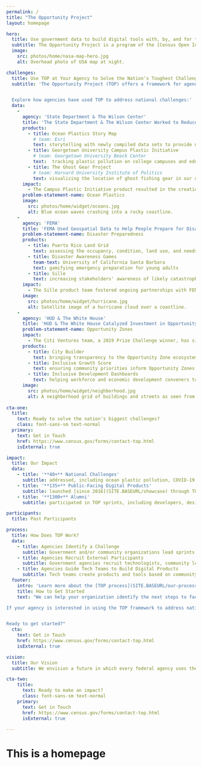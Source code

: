 ```yaml
---
permalink: /
title: "The Opportunity Project"
layout: homepage

hero:
  title: Use government data to build digital tools with, by, and for the people.
  subtitle: The Opportunity Project is a program of the [Census Open Innovation Labs](https://coil.census.gov/) at the U.S. Census Bureau.
  image:
    src: photos/home/nasa-map-hero.jpg
    alt: Overhead photo of USA map at night.

challenges:
  title: Use TOP at Your Agency to Solve the Nation's Toughest Challenges
  subtitle: 'The Opportunity Project (TOP) offers a framework for agencies to facilitate collaboration between technologists and community advocates in order to rapidly design digital solutions for the public good.


  Explore how agencies have used TOP to address national challenges:'
  data:
    - 
      agency: 'State Department & The Wilson Center'
      title: 'The State Department & The Wilson Center Worked to Reduce Plastic Waste in Oceans'
      products:
        - title: Ocean Plastics Story Map
          # team: Esri
          text: storytelling with newly compiled data sets to provide new insights and solutions to the problem of ocean plastic pollution
        - title: Georgetown University Campus Plastic Initiative
          # team: Georgetown University Beeck Center
          text:  tracking plastic pollution on college campuses and educating students on its impact 
        - title: The Ghost Gear Project
          # team: Harvard University Institute of Politics
          text: visualizing the location of ghost fishing gear in our oceans with accompanying mitigation techniques
      impact: 
        - The Campus Plastic Initiative product resulted in the creation of a Georgetown student organization and greater emphasis on recycling and reduction of plastic pollution on campus
      problem-statement-name: Ocean Plastics
      image:
        src: photos/home/widget/oceans.jpg
        alt: Blue ocean waves crashing into a rocky coastline.
    - 
      agency: 'FEMA'
      title: 'FEMA Used Geospatial Data to Help People Prepare for Disasters'
      problem-statement-name: Disaster Preparedness
      products:
        - title: Puerto Rico Land Grid
          text: assessing the occupancy, condition, land use, and needs of all 1.5 million properties in Puerto Rico
        - title: Disaster Awareness Games
          team-text: University of California Santa Barbara
          text: gamifying emergency preparation for young adults
        - title: Sille
          text: increasing stakeholders' awareness of likely catastrophic structural failure in their areas
      impact: 
        - The Sille product team fostered ongoing partnerships with FEMA, as well as with the Puerto Rican and NYC governments
      image:
        src: photos/home/widget/hurricane.jpg
        alt: Satellite image of a hurricane cloud over a coastline.
    - 
      agency: 'HUD & The White House'
      title: 'HUD & The White House Catalyzed Investment in Opportunity Zones'
      problem-statement-name: Opportunity Zones
      impact: 
        - The Citi Ventures team, a 2019 Prize Challenge winner, has since participated in two additional sprints, continuing to build out the City Builder product by adding datasets and features
      products:
        - title: City Builder
          text: bringing transparency to the Opportunity Zone ecosystem for public and private investment
        - title: Inclusive Growth Score
          text: ensuring community priorities inform Opportunity Zones strategies employed by decision-makers
        - title: Inclusive Development Dashboards
          text: helping workforce and economic development conveners to prioritize inclusive development in their regions
      image:
        src: photos/home/widget/neighborhood.jpg
        alt: A neighborhood grid of buildings and streets as seen from above.
    
cta-one:
  title: 
    text: Ready to solve the nation's biggest challenges?
    class: font-sans-sm text-normal
  primary:
    text: Get in Touch
    href: https://www.census.gov/forms/contact-top.html
    isExternal: true

impact:
  title: Our Impact
  data:
    - title: '**40+** National Challenges'
      subtitle: addressed, including ocean plastic pollution, COVID-19 economic recovery, disaster response, [and more](SITE.BASEURL/sprints)
    - title: '**135+** Public-Facing Digital Products'
      subtitle: launched [since 2016](SITE.BASEURL/showcase) through TOP's 12-week technology development sprints
    - title: '**1300+** Alumni'
      subtitle: participated in TOP sprints, including developers, designers, community leaders, data & policy experts, students, and government agencies

participants:
  title: Past Participants

process:
  title: How Does TOP Work?
  data:
    - title: Agencies Identify a Challenge
      subtitle: Government and/or community organizations lead sprints and identify pressing, public-facing issues.
    - title: Agencies Recruit External Participants
      subtitle: Government agencies recruit technologists, community leaders, and data experts to participate in a 12-week sprint challenge.
    - title: Agencies Guide Tech Teams to Build Digital Products
      subtitle: Tech teams create products and tools based on community feedback. User research and exploration are important steps during this process. Tech teams include industry start-ups, technologists from outside the government, and university students.
  footer:
    intro: 'Learn more about the [TOP process](SITE.BASEURL/our-process).'
    title: How to Get Started
    text: "We can help your organization identify the next steps to facilitate a successful TOP sprint.

If your agency is interested in using the TOP framework to address national challenges, please [complete this form](https://www.census.gov/forms/contact-top.html) to get started. A member of the [Census Open Innovation Labs (COIL)](https://coil.census.gov/) team will be in touch within one week.


Ready to get started?"
  cta: 
    text: Get in Touch
    href: https://www.census.gov/forms/contact-top.html
    isExternal: true

vision:
  title: Our Vision
  subtitle: We envision a future in which every federal agency uses the TOP model. We're empowering you with the tools you need to lead open innovation.

cta-two:
    title: 
      text: Ready to make an impact?
      class: font-sans-sm text-normal
    primary:
      text: Get in Touch
      href: https://www.census.gov/forms/contact-top.html
      isExternal: true
        
---
```


# This is a homepage
